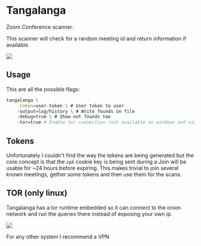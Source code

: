 # Tangalanga

Zoom Conference scanner.

This scanner will check for a random meeting id and return information if available.

![](http://share.elcuervo.net/tangalanga-find-02.png)

## Usage

This are all the possible flags:

```bash
tangalanga \
    -token=user-token \ # User token to user
    -output=log/history \ # Write founds on file
    -debug=true \ # Show not founds too
    -tor=true # Enable tor connection (not available on windows and osx)
```

## Tokens

Unfortunately I couldn't find the way the tokens are being generated but the core concept is that
the `zpk` cookie key is being sent during a Join will be usable for ~24 hours before expiring. This
makes trivial to join several known meetings, gether some tokens and then use them for the scans.

## TOR (only linux)

Tangalanga has a tor runtime embedded so it can connect to the onion network and run the queries
there instead of exposing your own ip.

![](http://share.elcuervo.net/tangalanga-find-tor-01.png)

For any other system I recommend a VPN
